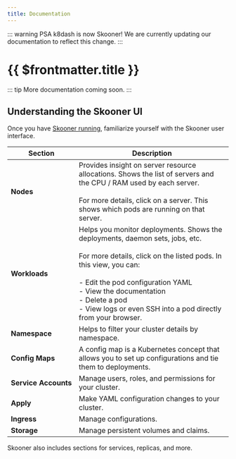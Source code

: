 ```yaml
---
title: Documentation
---
```


::: warning PSA
k8dash is now Skooner! We are currently updating our documentation to reflect this change.
:::

# {{ $frontmatter.title }}

::: tip
More documentation coming soon.
:::

## Understanding the Skooner UI

Once you have [Skooner running](/install/), familiarize yourself with the Skooner user interface.

<!--<img 
:src="$withBase('/images/k8dash-screen.png')" alt="Skooner user interface" class="img-with-border"/>
<br></br> -->

|Section|Description|
|---|---|
|**Nodes**| Provides insight on server resource allocations. Shows the list of servers and the CPU / RAM used by each server. <br/>&nbsp;<br/> For more details, click on a server. This shows which pods are running on that server.|
|**Workloads**| Helps you monitor deployments. Shows the deployments, daemon sets, jobs, etc. <br/>&nbsp;<br/> For more details, click on the listed pods. In this view, you can: <br/>&nbsp;<br/> - Edit the pod configuration YAML <br/> - View the documentation <br/> - Delete a pod <br/> - View logs or even SSH into a pod directly from your browser. |
|**Namespace**| Helps to filter your cluster details by namespace. |
|<nobr>**Config Maps**</nobr>| A config map is a Kubernetes concept that allows you to set up configurations and tie them to deployments. |
|<nobr>**Service Accounts**</nobr>| Manage users, roles, and permissions for your cluster. |
|**Apply**| Make YAML configuration changes to your cluster. |
|**Ingress**| Manage configurations. |
|**Storage**| Manage persistent volumes and claims. |

Skooner also includes sections for services, replicas, and more. 
